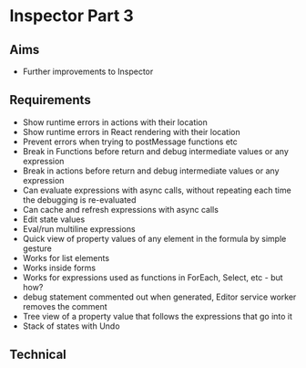 Inspector Part 3
================

Aims
----

- Further improvements to Inspector

Requirements
------------

- Show runtime errors in actions with their location
- Show runtime errors in React rendering with their location
- Prevent errors when trying to postMessage functions etc
- Break in Functions before return and debug intermediate values or any expression
- Break in actions before return and debug intermediate values or any expression
- Can evaluate expressions with async calls, without repeating each time the debugging is re-evaluated
- Can cache and refresh expressions with async calls
- Edit state values
- Eval/run multiline expressions
- Quick view of property values of any element in the formula by simple gesture
- Works for list elements
- Works inside forms
- Works for expressions used as functions in ForEach, Select, etc - but how?
- debug statement commented out when generated, Editor service worker removes the comment
- Tree view of a property value that follows the expressions that go into it
- Stack of states with Undo

Technical
---------
